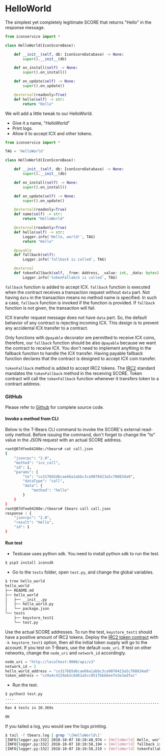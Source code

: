 # HelloWorld



The simplest yet completely legitimate SCORE that returns "Hello" in the response message.

```python
from iconservice import *

class HelloWorld(IconScoreBase):

    def __init__(self, db: IconScoreDatabase) -> None:
        super().__init__(db)

    def on_install(self) -> None:
        super().on_install()

    def on_update(self) -> None:
        super().on_update()

    @external(readonly=True)
    def hello(self) -> str:
        return "Hello"
```

We will add a little tweak to our HelloWorld.

* Give it a name, "HelloWorld"
* Print logs. 
* Allow it to accept ICX and other tokens.

```python
from iconservice import *

TAG = 'HelloWorld'

class HelloWorld(IconScoreBase):

    def __init__(self, db: IconScoreDatabase) -> None:
        super().__init__(db)

    def on_install(self) -> None:
        super().on_install()

    def on_update(self) -> None:
        super().on_update()

    @external(readonly=True)
    def name(self) -> str:
        return "HelloWorld"

    @external(readonly=True)
    def hello(self) -> str:
        Logger.info('Hello, world!', TAG)
        return "Hello"

    @payable
    def fallback(self):
        Logger.info('fallback is called', TAG)

    @external
    def tokenFallback(self, _from: Address, _value: int, _data: bytes):
        Logger.info('tokenFallabck is called', TAG)
```

`fallback` function is added to accept ICX. `fallback` function is executed when the contract receives a transaction request without `data` part. Not having `data` in the transaction means no method name is specified. In such a case, `fallback` function is invoked if the function is provided. If `fallback` function is not given, the transaction will fail.

ICX transfer request message does not have `data` part. So, the default behavior of any contract is rejecting incoming ICX. This design is to prevent any accidental ICX transfer to a contract.

Only functions with `@payable` decorator are permitted to receive ICX coins, therefore, our `fallback` function should be also `@payable` because we want the contract to receive ICX. You don't need to implement anything in the fallback function to handle the ICX transfer. Having payable fallback function declares that the contract is designed to accept ICX coin transfer.

`tokenFallback` method is added to accept IRC2 tokens. The [IRC2](https://github.com/icon-project/IIPs/blob/master/IIPS/iip-2.md#token-fallback) standard mandates the `tokenFallback` method in the receiving SCORE. Token contract will call the `tokenFallback` function whenever it transfers token to a contract address.

### GitHub

Please refer to [Github](https://github.com/icon-project/samples/) for complete source code.

#### Invoke a method from CLI

Below is the T-Bears CLI command to invoke the SCORE's external read-only method. Before issuing the command, don't forget to change the "to" value in the JSON request with an actual SCORE address.

```bash
root@07dfee84208e:/tbears# cat call.json 
{
    "jsonrpc": "2.0",
    "method": "icx_call",
    "id": 1,
    "params": {
        "to": "cx3176b5d6cae66a1abbc3ca9070423a5c708834a9", 
        "dataType": "call",
        "data": {
            "method": "hello"
        }
    }
}
root@07dfee84208e:/tbears# tbears call call.json 
response : {
    "jsonrpc": "2.0",
    "result": "Hello",
    "id": 1
}
```

#### Run test

* Testcase uses python sdk. You need to install python sdk to run the test.

```bash
$ pip3 install iconsdk
```

* Go to the `tests` folder, open `test.py`, and change the global variables.

```bash
$ tree hello_world
hello_world
├── README.md
├── hello_world
│   ├── __init__.py
│   ├── hello_world.py
│   └── package.json
└── tests
    ├── keystore_test1
    └── test.py
```

Use the actual SCORE addresses. To run the test, `keystore_test1` should have a positive amount of IRC2 tokens. Deploy the [IRC2 token contract](https://github.com/sink772/IRC2-token-standard) with `-k keystore_test1` option, then all the initial token supply will go to the account. If you test on T-Bears, use the default `node_uri`. If test on other networks, change the `node_uri` and `network_id` accordingly.

```python
node_uri = "http://localhost:9000/api/v3"
network_id = 3
hello_world_address = "cx3176b5d6cae66a1abbc3ca9070423a5c708834a9"
token_address = "cx9a4c4229ab2cbd61a5cc051fbbb6ee7e3e3adfac"
```

* Run the test.

```bash
$ python3 test.py
....
----------------------------------------------------------------------
Ran 4 tests in 20.369s

OK
```

If you tailed a log, you would see the logs printing.

```bash
$ tail -f tbears.log | grep '\[HelloWorld\]'
[INFO|logger.py:332] 2018-10-07 18:10:48,974 > [HelloWorld] Hello, world!
[INFO|logger.py:332] 2018-10-07 18:10:58,194 > [HelloWorld] fallback is called
[INFO|logger.py:332] 2018-10-07 18:10:58,219 > [HelloWorld] tokenFallabck is called
```

